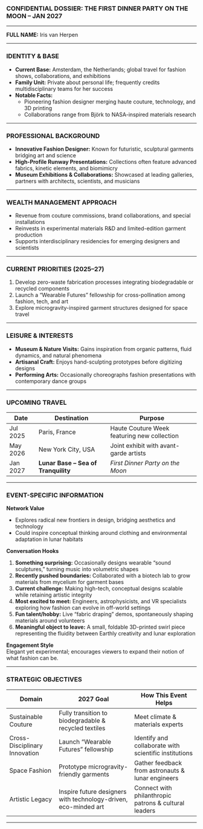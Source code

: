 ### **CONFIDENTIAL DOSSIER: THE FIRST DINNER PARTY ON THE MOON – JAN 2027**

---

**FULL NAME:** Iris van Herpen

---

### **IDENTITY & BASE**
- **Current Base:** Amsterdam, the Netherlands; global travel for fashion shows, collaborations, and exhibitions  
- **Family Unit:** Private about personal life; frequently credits multidisciplinary teams for her success  
- **Notable Facts:**  
  - Pioneering fashion designer merging haute couture, technology, and 3D printing  
  - Collaborations range from Björk to NASA-inspired materials research  

---

### **PROFESSIONAL BACKGROUND**
- **Innovative Fashion Designer:** Known for futuristic, sculptural garments bridging art and science  
- **High-Profile Runway Presentations:** Collections often feature advanced fabrics, kinetic elements, and biomimicry  
- **Museum Exhibitions & Collaborations:** Showcased at leading galleries, partners with architects, scientists, and musicians  

---

### **WEALTH MANAGEMENT APPROACH**
- Revenue from couture commissions, brand collaborations, and special installations  
- Reinvests in experimental materials R&D and limited-edition garment production  
- Supports interdisciplinary residencies for emerging designers and scientists  

---

### **CURRENT PRIORITIES (2025–27)**
1. Develop zero-waste fabrication processes integrating biodegradable or recycled components  
2. Launch a “Wearable Futures” fellowship for cross-pollination among fashion, tech, and art  
3. Explore microgravity-inspired garment structures designed for space travel  

---

### **LEISURE & INTERESTS**
- **Museum & Nature Visits:** Gains inspiration from organic patterns, fluid dynamics, and natural phenomena  
- **Artisanal Craft:** Enjoys hand-sculpting prototypes before digitizing designs  
- **Performing Arts:** Occasionally choreographs fashion presentations with contemporary dance groups  

---

### **UPCOMING TRAVEL**

| Date     | Destination                           | Purpose                                       |
|----------|---------------------------------------|-----------------------------------------------|
| Jul 2025 | Paris, France                         | Haute Couture Week featuring new collection   |
| May 2026 | New York City, USA                    | Joint exhibit with avant-garde artists        |
| Jan 2027 | **Lunar Base – Sea of Tranquility**   | *First Dinner Party on the Moon*              |

---

### **EVENT-SPECIFIC INFORMATION**

**Network Value**  
- Explores radical new frontiers in design, bridging aesthetics and technology  
- Could inspire conceptual thinking around clothing and environmental adaptation in lunar habitats

**Conversation Hooks**  
1. **Something surprising:** Occasionally designs wearable “sound sculptures,” turning music into volumetric shapes  
2. **Recently pushed boundaries:** Collaborated with a biotech lab to grow materials from mycelium for garment bases  
3. **Current challenge:** Making high-tech, conceptual designs scalable while retaining artistic integrity  
4. **Most excited to meet:** Engineers, astrophysicists, and VR specialists exploring how fashion can evolve in off-world settings  
5. **Fun talent/hobby:** Live “fabric draping” demos, spontaneously shaping materials around volunteers  
6. **Meaningful object to leave:** A small, foldable 3D-printed swirl piece representing the fluidity between Earthly creativity and lunar exploration

**Engagement Style**  
Elegant yet experimental; encourages viewers to expand their notion of what fashion can be.

---

### **STRATEGIC OBJECTIVES**

| Domain                         | 2027 Goal                                                      | How This Event Helps                                  |
|--------------------------------|----------------------------------------------------------------|-------------------------------------------------------|
| Sustainable Couture            | Fully transition to biodegradable & recycled textiles          | Meet climate & materials experts                      |
| Cross-Disciplinary Innovation  | Launch “Wearable Futures” fellowship                           | Identify and collaborate with scientific institutions |
| Space Fashion                  | Prototype microgravity-friendly garments                       | Gather feedback from astronauts & lunar engineers     |
| Artistic Legacy                | Inspire future designers with technology-driven, eco-minded art| Connect with philanthropic patrons & cultural leaders |

---
